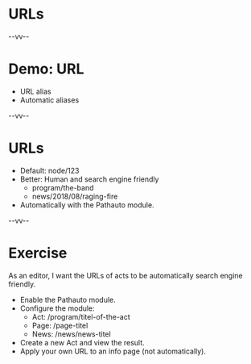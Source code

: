 # URLs

--vv--

# Demo: URL
- URL alias
- Automatic aliases

--vv--

# URLs
- Default: node/123
- Better: Human and search engine friendly
  - program/the-band
  - news/2018/08/raging-fire
- Automatically with the Pathauto module.

--vv--

# Exercise
As an editor, I want the URLs of acts to be automatically search engine friendly.

- Enable the Pathauto module.
- Configure the module:
  - Act: /program/titel-of-the-act
  - Page: /page-titel
  - News: /news/news-titel
- Create a new Act and view the result.
- Apply your own URL to an info page (not automatically).